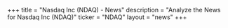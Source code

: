 +++
title = "Nasdaq Inc (NDAQ) - News"
description = "Analyze the News for Nasdaq Inc (NDAQ)"
ticker = "NDAQ"
layout = "news"
+++

